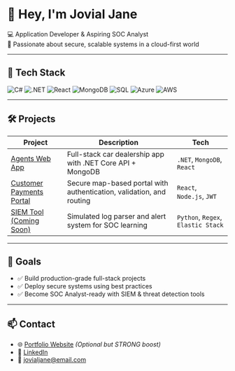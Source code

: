 # 👋 Hey, I'm Jovial Jane

💻 Application Developer & Aspiring SOC Analyst  
🔐 Passionate about secure, scalable systems in a cloud-first world

---

## 🔧 Tech Stack
![C#](https://img.shields.io/badge/C%23-%23239120.svg?style=flat&logo=c-sharp&logoColor=white)
![.NET](https://img.shields.io/badge/.NET-512BD4?style=flat&logo=dotnet&logoColor=white)
![React](https://img.shields.io/badge/React-20232A?style=flat&logo=react&logoColor=61DAFB)
![MongoDB](https://img.shields.io/badge/MongoDB-4EA94B?style=flat&logo=mongodb&logoColor=white)
![SQL](https://img.shields.io/badge/SQL-4479A1?style=flat&logo=sqlite&logoColor=white)
![Azure](https://img.shields.io/badge/Azure-0078D4?style=flat&logo=azure-devops&logoColor=white)
![AWS](https://img.shields.io/badge/AWS-232F3E?style=flat&logo=amazon-aws&logoColor=white)

---

## 🛠️ Projects

| Project | Description | Tech |
|--------|-------------|------|
| [Agents Web App](https://github.com/JoviJ101/AgentsAPI) | Full-stack car dealership app with .NET Core API + MongoDB | `.NET`, `MongoDB`, `React` |
| [Customer Payments Portal](https://github.com/...) | Secure map-based portal with authentication, validation, and routing | `React`, `Node.js`, `JWT` |
| [SIEM Tool (Coming Soon)]() | Simulated log parser and alert system for SOC learning | `Python`, `Regex`, `Elastic Stack` |

---

## 🎯 Goals
- ✅ Build production-grade full-stack projects
- ✅ Deploy secure systems using best practices
- ✅ Become SOC Analyst-ready with SIEM & threat detection tools

---

## 📫 Contact
- 🌐 [Portfolio Website](https://your-portfolio.com) *(Optional but STRONG boost)*
- 💼 [LinkedIn](https://linkedin.com/in/yourname)
- 📧 jovialjane@email.com
